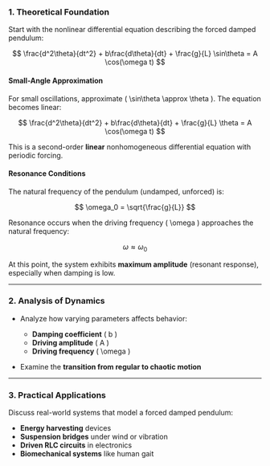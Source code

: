 ### 1. Theoretical Foundation

Start with the nonlinear differential equation describing the forced damped pendulum:

$$
\frac{d^2\theta}{dt^2} + b\frac{d\theta}{dt} + \frac{g}{L} \sin\theta = A \cos(\omega t)
$$

#### Small-Angle Approximation

For small oscillations, approximate \( \sin\theta \approx \theta \). The equation becomes linear:

$$
\frac{d^2\theta}{dt^2} + b\frac{d\theta}{dt} + \frac{g}{L} \theta = A \cos(\omega t)
$$

This is a second-order **linear** nonhomogeneous differential equation with periodic forcing.

#### Resonance Conditions

The natural frequency of the pendulum (undamped, unforced) is:

$$
\omega_0 = \sqrt{\frac{g}{L}}
$$

Resonance occurs when the driving frequency \( \omega \) approaches the natural frequency:

$$
\omega \approx \omega_0
$$

At this point, the system exhibits **maximum amplitude** (resonant response), especially when damping is low.

---

### 2. Analysis of Dynamics

- Analyze how varying parameters affects behavior:
  - **Damping coefficient** \( b \)
  - **Driving amplitude** \( A \)
  - **Driving frequency** \( \omega \)

- Examine the **transition from regular to chaotic motion**

---

### 3. Practical Applications

Discuss real-world systems that model a forced damped pendulum:

- **Energy harvesting** devices
- **Suspension bridges** under wind or vibration
- **Driven RLC circuits** in electronics
- **Biomechanical systems** like human gait
